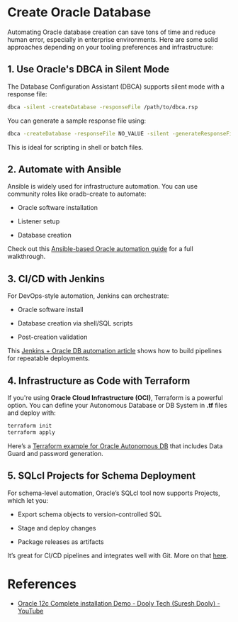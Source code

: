 # Create Oracle Database

Automating Oracle database creation can save tons of time and reduce human error, especially in enterprise environments. Here are some solid approaches depending on your tooling preferences and infrastructure:   

## 1. Use Oracle's DBCA in Silent Mode
The Database Configuration Assistant (DBCA) supports silent mode with a response file:

``` bash
dbca -silent -createDatabase -responseFile /path/to/dbca.rsp
```

You can generate a sample response file using:

``` bash
dbca -createDatabase -responseFile NO_VALUE -silent -generateResponseFile /tmp/dbca.rsp
```

This is ideal for scripting in shell or batch files.

## 2. Automate with Ansible

Ansible is widely used for infrastructure automation. You can use community roles like oradb-create to automate:

* Oracle software installation

* Listener setup

* Database creation

Check out this [Ansible-based Oracle automation guide](https://oracledbwr.com/oracle-automation-oracle-database-creation-using-ansible-tool/) for a full walkthrough.

## 3. CI/CD with Jenkins

For DevOps-style automation, Jenkins can orchestrate:

* Oracle software install

* Database creation via shell/SQL scripts

* Post-creation validation

This [Jenkins + Oracle DB automation article](https://questoraclecommunity.org/learn/blogs/devops-automation-of-oracle-database-19c-with-jenkins-ci-cd/) shows how to build pipelines for repeatable deployments.


## 4. Infrastructure as Code with Terraform
If you're using **Oracle Cloud Infrastructure (OCI)**, Terraform is a powerful option. You can define your Autonomous Database or DB System in **.tf** files and deploy with:

``` bash
terraform init
terraform apply
```

Here’s a [Terraform example for Oracle Autonomous DB](https://blogs.oracle.com/datawarehousing/post/how-to-use-terraform-to-automate-oracle-autonomous-database-deployments) that includes Data Guard and password generation.

## 5. SQLcl Projects for Schema Deployment
For schema-level automation, Oracle’s SQLcl tool now supports Projects, which let you:

* Export schema objects to version-controlled SQL

* Stage and deploy changes

* Package releases as artifacts

It’s great for CI/CD pipelines and integrates well with Git. More on that [here](https://www.thatjeffsmith.com/archive/2025/05/sqlcl-projects-automated-oracle-database-app-deployments/).

# References
* [Oracle 12c Complete installation Demo - Dooly Tech (Suresh Dooly) - YouTube]([https://www.youtube.com/watch?v=fLVHiTSLXA8](https://www.youtube.com/watch?v=FeGZMYfGtyY))



